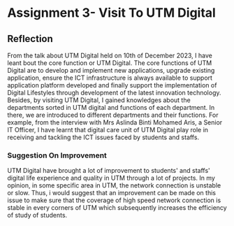 # Assignment 3- Visit To UTM Digital
## Reflection
From the talk about UTM Digital held on 10th of December 2023, I have leant bout the core function or UTM Digital. The core functions of UTM Digital are to develop and implement new applications, upgrade existing application, ensure the ICT infrastructure is always available to support application platform developed and finally support the implementation of Digital Lifestyles through development of the latest innovation technology. Besides, by visiting UTM Digital, I gained knowledges about the departments sorted in UTM digital and functions of each department. In there, we are introduced to different departments and their functions. For example, from the interview with Mrs Aslinda Binti Mohamed Aris, a Senior IT Officer, I have learnt that digital care unit of UTM Digital play role in receiving and tackling the ICT issues faced by students and staffs.
### Suggestion On Improvement
UTM Digital have brought a lot of improvement to students' and staffs' digital life experience and quality in UTM through a lot of projects. In my opinion, in some specific area in UTM, the network connection is unstable or slow. Thus, i would suggest that an improvement can be made on this issue to make sure that the coverage of high speed network connection is stable in every corners of UTM which subsequently increases the efficiency of study of students. 

